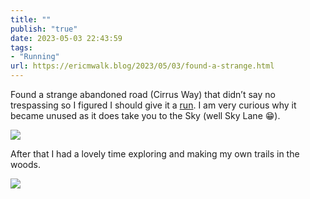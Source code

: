 ```yaml
---
title: ""
publish: "true"
date: 2023-05-03 22:43:59
tags:
- "Running"
url: https://ericmwalk.blog/2023/05/03/found-a-strange.html
---
```

Found a strange abandoned road (Cirrus Way) that didn’t say no trespassing so I figured I should give it a [run](http://www.strava.com/activities/9003439442). I am very curious why it became unused as it does take you to the Sky (well Sky Lane 😁).

![](https://ericmwalk.blog/uploads/2023/2a84251068.jpg)

After that I had a lovely time exploring and making my own trails in the woods.

![](https://ericmwalk.blog/uploads/2023/62a90ce4f7.jpg)